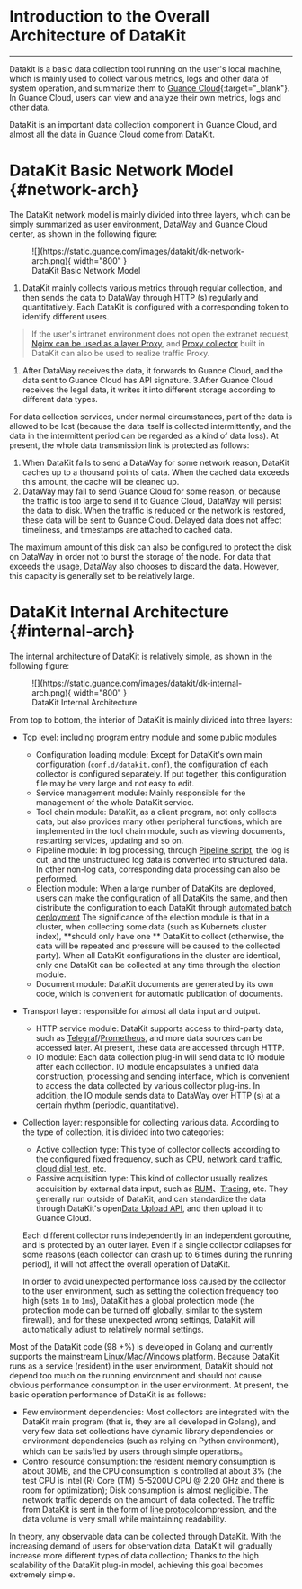 # Introduction to the Overall Architecture of DataKit
---

Datakit is a basic data collection tool running on the user's local machine, which is mainly used to collect various metrics, logs and other data of system operation, and summarize them to [Guance Cloud](https://guance.com){:target="_blank"}. In Guance Cloud, users can view and analyze their own metrics, logs and other data.

DataKit is an important data collection component in Guance Cloud, and almost all the data in Guance Cloud come from DataKit.

# DataKit Basic Network Model {#network-arch}

The DataKit network model is mainly divided into three layers, which can be simply summarized as user environment, DataWay and Guance Cloud center, as shown in the following figure:

<figure markdown>
  ![](https://static.guance.com/images/datakit/dk-network-arch.png){ width="800" }
  <figcaption> DataKit Basic Network Model </figcaption>
</figure>

1. DataKit mainly collects various metrics through regular collection, and then sends the data to DataWay through HTTP (s) regularly and quantitatively. Each DataKit is configured with a corresponding token to identify different users.
> If the user's intranet environment does not open the extranet request, [Nginx can be used as a layer Proxy](proxy.md#nginx-proxy), and [Proxy collector](proxy.md) built in DataKit can also be used to realize traffic Proxy.
1. After DataWay receives the data, it forwards to Guance Cloud, and the data sent to Guance Cloud has API signature.
3.After Guance Cloud receives the legal data, it writes it into different storage according to different data types.

For data collection services, under normal circumstances, part of the data is allowed to be lost (because the data itself is collected intermittently, and the data in the intermittent period can be regarded as a kind of data loss). At present, the whole data transmission link is protected as follows:

1. When DataKit fails to send a DataWay for some network reason, DataKit caches up to a thousand points of data. When the cached data exceeds this amount, the cache will be cleaned up.
2. DataWay may fail to send Guance Cloud for some reason, or because the traffic is too large to send it to Guance Cloud, DataWay will persist the data to disk. When the traffic is reduced or the network is restored, these data will be sent to Guance Cloud. Delayed data does not affect timeliness, and timestamps are attached to cached data.

The maximum amount of this disk can also be configured to protect the disk on DataWay in order not to burst the storage of the node. For data that exceeds the usage, DataWay also chooses to discard the data. However, this capacity is generally set to be relatively large.

# DataKit Internal Architecture {#internal-arch}

The internal architecture of DataKit is relatively simple, as shown in the following figure:

<figure markdown>
  ![](https://static.guance.com/images/datakit/dk-internal-arch.png){ width="800" }
  <figcaption> DataKit Internal Architecture </figcaption>
</figure>

From top to bottom, the interior of DataKit is mainly divided into three layers:

- Top level: including program entry module and some public modules
	- Configuration loading module: Except for DataKit's own main configuration (`conf.d/datakit.conf`), the configuration of each collector is configured separately. If put together, this configuration file may be very large and not easy to edit.
	- Service management module: Mainly responsible for the management of the whole DataKit service.
	- Tool chain module: DataKit, as a client program, not only collects data, but also provides many other peripheral functions, which are implemented in the tool chain module, such as viewing documents, restarting services, updating and so on.
	- Pipeline module: In log processing, through  [Pipeline script](../developers/pipeline/index.md), the log is cut, and the unstructured log data is converted into structured data. In other non-log data, corresponding data processing can also be performed.
	- Election module: When a large number of DataKits are deployed, users can make the configuration of all DataKits the same, and then distribute the configuration to each DataKit through [automated batch deployment](datakit-batch-deploy.md) The significance of the election module is that in a cluster, when collecting some data (such as Kubernets cluster index), **should only have one **  DataKit to collect (otherwise, the data will be repeated and pressure will be caused to the collected party). When all DataKit configurations in the cluster are identical, only one DataKit can be collected at any time through the election module.
	- Document module: DataKit documents are generated by its own code, which is convenient for automatic publication of documents.
	
- Transport layer: responsible for almost all data input and output.
	- HTTP service module: DataKit supports access to third-party data, such as [Telegraf](telegraf.md)/[Prometheus](prom.md), and more data sources can be accessed later. At present, these data are accessed through HTTP.
	- IO module: Each data collection plug-in will send data to IO module after each collection. IO module encapsulates a unified data construction, processing and sending interface, which is convenient to access the data collected by various collector plug-ins. In addition, the IO module sends data to DataWay over HTTP (s) at a certain rhythm (periodic, quantitative).

- Collection layer: responsible for collecting various data. According to the type of collection, it is divided into two categories:
	- Active collection type: This type of collector collects according to the configured fixed frequency, such as [CPU](cpu.md), [network card traffic](net.md), [cloud dial test](dialtesting.md), etc.
	- Passive acquisition type: This kind of collector usually realizes acquisition by external data input, such as [RUM](rum.md)、[Tracing](ddtrace.md), etc. They generally run outside of DataKit, and can standardize the data through DataKit's open[Data Upload API](apis.md), and then upload it to Guance Cloud.

	Each different collector runs independently in an independent goroutine, and is protected by an outer layer. Even if a single collector collapses for some reasons (each collector can crash up to 6 times during the running period), it will not affect the overall operation of DataKit.

	In order to avoid unexpected performance loss caused by the collector to the user environment, such as setting the collection frequency too high (sets `1m` to `1ms`), DataKit has a global protection mode (the protection mode can be turned off globally, similar to the system firewall), and for these unexpected wrong settings, DataKit will automatically adjust to relatively normal settings.

Most of the DataKit code (98 +%) is developed in Golang and currently supports the mainstream  [Linux/Mac/Windows platform](datakit-service-how-to.md#install-dir). Because DataKit runs as a service (resident) in the user environment, DataKit should not depend too much on the running environment and should not cause obvious performance consumption in the user environment. At present, the basic operation performance of DataKit is as follows:

- Few environment dependencies: Most collectors are integrated with the DataKit main program (that is, they are all developed in Golang), and very few data set collections have dynamic library dependencies or environment dependencies (such as relying on Python environment), which can be satisfied by users through simple operations。
- Control resource consumption: the resident memory consumption is about 30MB, and the CPU consumption is controlled at about 3% (the test CPU is Intel (R) Core (TM) i5-5200U CPU @ 2.20 GHz and there is room for optimization); Disk consumption is almost negligible. The network traffic depends on the amount of data collected. The traffic from DataKit is sent in the form of [line protocol](apis.md)compression, and the data volume is very small while maintaining readability.

In theory, any observable data can be collected through DataKit. With the increasing demand of users for observation data, DataKit will gradually increase more different types of data collection; Thanks to the high scalability of the DataKit plug-in model, achieving this goal becomes extremely simple.
